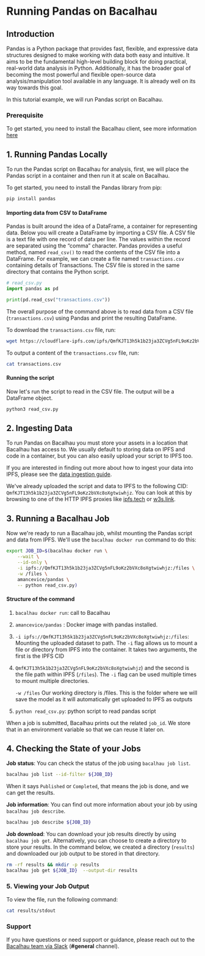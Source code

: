 # Running Pandas on Bacalhau

## Introduction

Pandas is a Python package that provides fast, flexible, and expressive data structures designed to make working with data both easy and intuitive. It aims to be the fundamental high-level building block for doing practical, real-world data analysis in Python. Additionally, it has the broader goal of becoming the most powerful and flexible open-source data analysis/manipulation tool available in any language. It is already well on its way towards this goal.

In this tutorial example, we will run Pandas script on Bacalhau.

### Prerequisite

To get started, you need to install the Bacalhau client, see more information [here](../../../getting-started/installation/)

## 1. Running Pandas Locally

To run the Pandas script on Bacalhau for analysis, first, we will place the Pandas script in a container and then run it at scale on Bacalhau.

To get started, you need to install the Pandas library from pip:

```bash
pip install pandas
```

#### Importing data from CSV to DataFrame

Pandas is built around the idea of a DataFrame, a container for representing data. Below you will create a DataFrame by importing a CSV file. A CSV file is a text file with one record of data per line. The values within the record are separated using the “comma” character. Pandas provides a useful method, named `read_csv()` to read the contents of the CSV file into a DataFrame. For example, we can create a file named `transactions.csv` containing details of Transactions. The CSV file is stored in the same directory that contains the Python script.

```python
# read_csv.py
import pandas as pd

print(pd.read_csv("transactions.csv"))
```

The overall purpose of the command above is to read data from a CSV file (`transactions.csv`) using Pandas and print the resulting DataFrame.

To download the `transactions.csv` file, run:

```bash
wget https://cloudflare-ipfs.com/ipfs/QmfKJT13h5k1b23ja3ZCVg5nFL9oKz2bVXc8oXgtwiwhjz/transactions.csv
```

To output a content of the `transactions.csv` file, run:

```bash
cat transactions.csv
```

#### Running the script

Now let's run the script to read in the CSV file. The output will be a DataFrame object.

```bash
python3 read_csv.py
```

## 2. Ingesting Data

To run Pandas on Bacalhau you must store your assets in a location that Bacalhau has access to. We usually default to storing data on IPFS and code in a container, but you can also easily upload your script to IPFS too.

If you are interested in finding out more about how to ingest your data into IPFS, please see the [data ingestion guide](../../../examples/data-ingestion/).

We've already uploaded the script and data to IPFS to the following CID: `QmfKJT13h5k1b23ja3ZCVg5nFL9oKz2bVXc8oXgtwiwhjz`. You can look at this by browsing to one of the HTTP IPFS proxies like [ipfs.tech](https://ipfs.tech/) or [w3s.link](https://github.com/web3-storage/w3link).

## 3. Running a Bacalhau Job

Now we're ready to run a Bacalhau job, whilst mounting the Pandas script and data from IPFS. We'll use the `bacalhau docker run` command to do this:

```bash
export JOB_ID=$(bacalhau docker run \
    --wait \
    --id-only \
    -i ipfs://QmfKJT13h5k1b23ja3ZCVg5nFL9oKz2bVXc8oXgtwiwhjz:/files \
    -w /files \
    amancevice/pandas \
    -- python read_csv.py)
```

#### Structure of the command

1. `bacalhau docker run`: call to Bacalhau
2. `amancevice/pandas` : Docker image with pandas installed.
3. `-i ipfs://QmfKJT13h5k1b23ja3ZCVg5nFL9oKz2bVXc8oXgtwiwhjz:/files`: Mounting the uploaded dataset to path. The `-i` flag allows us to mount a file or directory from IPFS into the container. It takes two arguments, the first is the IPFS CID
4.  `QmfKJT13h5k1b23ja3ZCVg5nFL9oKz2bVXc8oXgtwiwhjz`) and the second is the file path within IPFS (`/files`). The `-i` flag can be used multiple times to mount multiple directories.

    `-w /files` Our working directory is /files. This is the folder where we will save the model as it will automatically get uploaded to IPFS as outputs
5. `python read_csv.py`: python script to read pandas script

When a job is submitted, Bacalhau prints out the related `job_id`. We store that in an environment variable so that we can reuse it later on.

## 4. Checking the State of your Jobs

**Job status**: You can check the status of the job using `bacalhau job list`.

```bash
bacalhau job list --id-filter ${JOB_ID}
```

When it says `Published` or `Completed`, that means the job is done, and we can get the results.

**Job information**: You can find out more information about your job by using `bacalhau job describe`.

```bash
bacalhau job describe ${JOB_ID}
```

**Job download**: You can download your job results directly by using `bacalhau job get`. Alternatively, you can choose to create a directory to store your results. In the command below, we created a directory (`results`) and downloaded our job output to be stored in that directory.

```bash
rm -rf results && mkdir -p results
bacalhau job get ${JOB_ID}  --output-dir results
```

### 5. Viewing your Job Output

To view the file, run the following command:

```bash
cat results/stdout
```

### Support

If you have questions or need support or guidance, please reach out to the [Bacalhau team via Slack](https://bacalhauproject.slack.com/ssb/redirect) (**#general** channel).
